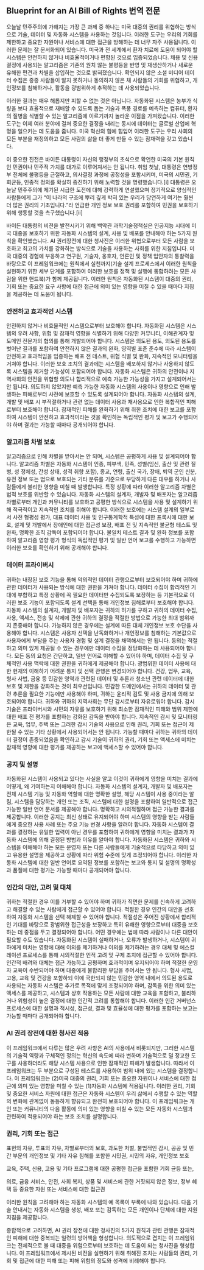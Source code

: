 ## Blueprint for an AI Bill of Rights 번역 전문

오늘날 민주주의에 가해지는 가장 큰 과제 중 하나는 미국 대중의 권리를 위협하는 방식으로 기술, 데이터 및 자동화 시스템을 사용하는 것입니다. 이러한 도구는 우리의 기회를 제한하고 중요한 자원이나 서비스에 대한 접근을 방해하는 데 너무 자주 사용됩니다. 이러한 문제는 잘 문서화되어 있습니다. 미국과 전 세계에서 환자 치료에 도움이 되어야 할 시스템은 안전하지 않거나 비효율적이거나 편향된 것으로 입증되었습니다. 채용 및 신용 결정에 사용되는 알고리즘은 기존의 원치 않는 불평등을 반영 및 재생산하거나 새로운 유해한 편견과 차별을 삽입하는 것으로 밝혀졌습니다. 확인되지 않은 소셜 미디어 데이터 수집은 종종 사람들이 알지 못하거나 동의하지 않은 채 사람들의 기회를 위협하고, 개인정보를 침해하거나, 활동을 광범위하게 추적하는 데 사용되었습니다.

이러한 결과는 매우 해롭지만 피할 수 없는 것은 아닙니다. 자동화된 시스템은 농부가 식량을 보다 효율적으로 재배할 수 있도록 돕는 기술과 폭풍 경로를 예측하는 컴퓨터, 환자의 질병을 식별할 수 있는 알고리즘에 이르기까지 놀라운 이점을 가져왔습니다. 이러한 도구는 이제 여러 분야에 걸쳐 중요한 결정을 내리는 동시에 데이터는 글로벌 산업에 혁명을 일으키는 데 도움을 줍니다. 미국 혁신의 힘에 힘입어 이러한 도구는 우리 사회의 모든 부분을 재정의하고 모든 사람의 삶을 더 좋게 만들 수 있는 잠재력을 갖고 있습니다.

이 중요한 진전은 바이든 대통령이 자신의 행정부의 초석으로 확언한 미국의 기본 원칙인 민권이나 민주적 가치를 대가로 이루어져서는 안 됩니다. 취임 첫날, 대통령은 연방정부 전체에 불평등을 근절하고, 의사결정 과정에 공정성을 포함시키며, 미국의 시민권, 기회균등, 인종적 정의를 확실히 증진하기 위해 노력할 것을 명령했습니다.[i] 대통령은 오늘날 민주주의에 제기된 시급한 도전에 대해 강력하게 연설했으며 정기적으로 양심적인 사람들에게 그가 “이 나라의 구조에 뿌리 깊게 박혀 있는 우리가 당연하게 여기는 훨씬 더 많은 권리의 기초입니다.”라 언급한 개인 정보 보호 권리를 포함하여 민권을 보호하기 위해 행동할 것을 촉구했습니다.[ii]

바이든 대통령의 비전을 발전시키기 위해 백악관 과학기술정책실은 인공지능 시대에 미국 대중을 보호하기 위한 자동화 시스템의 설계, 사용 및 배포를 안내해야 하는 5가지 원칙을 확인했습니다. AI 권리장전에 대한 청사진은 이러한 위협으로부터 모든 사람을 보호하고 최고의 가치를 강화하는 방식으로 기술을 사용하는 사회를 위한 지침입니다. 미국 대중의 경험에 부응하고 연구원, 기술자, 옹호자, 언론인 및 정책 입안자의 통찰력을 바탕으로 이 프레임워크에는 원칙에서 실천까지(기술 설계 프로세스에서 이러한 원칙을 실현하기 위한 세부 단계를 포함하여 이러한 보호를 정책 및 실행에 통합하려는 모든 사람을 위한 핸드북)가 함께 제공됩니다. 이러한 원칙은 자동화된 시스템이 대중의 권리, 기회 또는 중요한 요구 사항에 대한 접근에 의미 있는 영향을 미칠 수 있을 때마다 지침을 제공하는 데 도움이 됩니다.

### 안전하고 효과적인 시스템

안전하지 않거나 비효율적인 시스템으로부터 보호해야 합니다. 자동화된 시스템은 시스템의 우려 사항, 위험 및 잠재적 영향을 식별하기 위해 다양한 커뮤니티, 이해관계자 및 도메인 전문가의 협의를 통해 개발되어야 합니다. 시스템은 의도된 용도, 의도된 용도를 벗어난 결과를 포함하여 안전하지 않은 결과의 완화, 영역별 표준 준수에 따라 시스템이 안전하고 효과적임을 입증하는 배포 전 테스트, 위험 식별 및 완화, 지속적인 모니터링을 거쳐야 합니다. 이러한 보호 조치의 결과에는 시스템을 배포하지 않거나 사용하지 않도록 시스템을 제거할 가능성이 포함되어야 합니다. 자동화 시스템은 귀하의 안전이나 지역사회의 안전을 위협할 의도나 합리적으로 예측 가능한 가능성을 가지고 설계되어서는 안 됩니다. 의도하지 않았지만 예측 가능한 자동화 시스템의 사용이나 영향으로 인해 발생하는 피해로부터 사전에 보호할 수 있도록 설계되어야 합니다. 자동화 시스템의 설계, 개발 및 배포 시 부적절하거나 관련 없는 데이터 사용과 재사용으로 인한 복합적인 피해로부터 보호해야 합니다. 잠재적인 피해를 완화하기 위해 취한 조치에 대한 보고를 포함하여 시스템이 안전하고 효과적이라는 것을 확인하는 독립적인 평가 및 보고가 수행되어야 하며 결과는 가능할 때마다 공개되어야 합니다.

### 알고리즘 차별 보호

알고리즘으로 인해 차별을 받아서는 안 되며, 시스템은 공평하게 사용 및 설계되어야 합니다. 알고리즘 차별은 자동화 시스템이 인종, 피부색, 민족, 성별(임신, 출산 및 관련 질병, 성 정체성, 간성 상태, 성적 취향 포함), 종교, 연령, 출신 국가, 장애, 퇴역 군인 신분, 유전 정보 또는 법으로 보호되는 기타 분류를 기준으로 부당하게 다른 대우를 하거나 사람들에게 불리한 영향을 미칠 때 발생합니다. 특정 상황에 따라 이러한 알고리즘 차별은 법적 보호를 위반할 수 있습니다. 자동화 시스템의 설계자, 개발자 및 배포자는 알고리즘 차별로부터 개인과 커뮤니티를 보호하고 공평한 방식으로 시스템을 사용 및 설계하기 위해 적극적이고 지속적인 조치를 취해야 합니다. 이러한 보호에는 시스템 설계의 일부로서 사전 형평성 평가, 대표 데이터 사용 및 인구통계학적 특성에 대한 프록시에 대한 보호, 설계 및 개발에서 장애인에 대한 접근성 보장, 배포 전 및 지속적인 불균형 테스트 및 완화, 명확한 조직 감독이 포함되어야 합니다. 불일치 테스트 결과 및 완화 정보를 포함하여 알고리즘 영향 평가 형식의 독립적인 평가 및 일반 언어 보고를 수행하고 가능하면 이러한 보호를 확인하기 위해 공개해야 합니다.

### 데이터 프라이버시

귀하는 내장된 보호 기능을 통해 악의적인 데이터 관행으로부터 보호되어야 하며 귀하에 관한 데이터가 사용되는 방식에 대한 권한을 가져야 합니다. 데이터 수집이 합리적인 기대에 부합하고 특정 상황에 꼭 필요한 데이터만 수집되도록 보장하는 등 기본적으로 이러한 보호 기능이 포함되도록 설계 선택을 통해 개인정보 침해로부터 보호해야 합니다. 자동화 시스템의 설계자, 개발자 및 배포자는 귀하의 허가를 구하고 귀하의 데이터 수집, 사용, 액세스, 전송 및 삭제에 관한 귀하의 결정을 적절한 방법으로 가능한 최대 범위까지 존중해야 합니다. 가능하지 않은 경우에는 설계에 따른 대체 개인정보 보호 수단을 사용해야 합니다. 시스템은 사용자 선택을 난독화하거나 개인정보를 침해하는 기본값으로 사용자에게 부담을 주는 사용자 경험 및 설계 결정을 채택해서는 안 됩니다. 동의는 적절하고 의미 있게 제공될 수 있는 경우에만 데이터 수집을 정당화하는 데 사용되어야 합니다. 모든 동의 요청은 간단하고, 일반 언어로 이해할 수 있어야 하며, 데이터 수집 및 구체적인 사용 맥락에 대한 권한을 귀하에게 제공해야 합니다. 광범위한 데이터 사용에 대한 현재의 이해하기 어려운 통지 및 선택 관행은 변경되어야 합니다. 건강, 업무, 교육, 형사 사법, 금융 등 민감한 영역과 관련된 데이터 및 추론과 청소년 관련 데이터에 대한 보호 및 제한을 강화하는 것이 최우선입니다. 민감한 도메인에서는 귀하의 데이터 및 관련 추론을 필요한 기능에만 사용해야 하며, 귀하는 윤리적 검토 및 사용 금지에 의해 보호되어야 합니다. 귀하와 귀하의 지역사회는 무단 감시로부터 자유로워야 합니다. 감시 기술은 프라이버시와 시민의 자유를 보호하기 위해 최소한 잠재적인 피해와 범위 제한에 대한 배포 전 평가를 포함하는 강화된 감독을 받아야 합니다. 지속적인 감시 및 모니터링은 교육, 업무, 주택 또는 그러한 감시 기술의 사용으로 인해 권리, 기회 또는 접근이 제한될 수 있는 기타 상황에서 사용되어서는 안 됩니다. 가능할 때마다 귀하는 귀하의 데이터 결정이 존중되었음을 확인하고 감시 기술이 귀하의 권리, 기회 또는 액세스에 미치는 잠재적 영향에 대한 평가를 제공하는 보고에 액세스할 수 있어야 합니다.

### 공지 및 설명

자동화된 시스템이 사용되고 있다는 사실을 알고 이것이 귀하에게 영향을 미치는 결과에 어떻게, 왜 기여하는지 이해해야 합니다. 자동화 시스템의 설계자, 개발자 및 배포자는 전체 시스템 기능 및 자동화 역할에 대한 명확한 설명, 해당 시스템이 사용 중이라는 알림, 시스템을 담당하는 개인 또는 조직, 시스템에 대한 설명을 포함하여 일반적으로 접근 가능한 일반 언어 문서를 제공해야 합니다. 명확하고 시의적절하며 접근 가능한 결과를 제공합니다. 이러한 공지는 최신 상태로 유지되어야 하며 시스템의 영향을 받는 사람들에게 중요한 사용 사례 또는 주요 기능 변경 사항을 알려야 합니다. 자동화 시스템이 결과를 결정하는 유일한 입력이 아닌 경우를 포함하여 귀하에게 영향을 미치는 결과가 자동화 시스템에 의해 결정된 방법과 이유를 알아야 합니다. 자동화된 시스템은 귀하와 시스템을 이해해야 하는 모든 운영자 또는 다른 사람들에게 기술적으로 타당하고 의미 있고 유용한 설명을 제공하고 상황에 따라 위험 수준에 맞게 조정되어야 합니다. 이러한 자동화 시스템에 대한 일반 언어로 요약된 정보를 포함하는 보고와 통지 및 설명의 명확성과 품질에 대한 평가는 가능할 때마다 공개되어야 합니다.

### 인간의 대안, 고려 및 대체

귀하는 적절한 경우 이를 거부할 수 있어야 하며 귀하가 직면한 문제를 신속하게 고려하고 해결할 수 있는 사람에게 접근할 수 있어야 합니다. 적절한 경우 인간의 대안을 선호하여 자동화 시스템을 선택 해제할 수 있어야 합니다. 적절성은 주어진 상황에서 합리적인 기대를 바탕으로 광범위한 접근성을 보장하고 특히 유해한 영향으로부터 대중을 보호하는 데 중점을 두고 결정되어야 합니다. 어떤 경우에는 법에 따라 사람이나 다른 대안이 필요할 수도 있습니다. 자동화된 시스템이 실패하거나, 오류가 발생하거나, 시스템이 귀하에게 미치는 영향에 대해 이의를 제기하거나 이의를 제기하려는 경우 대체 및 에스컬레이션 프로세스를 통해 시의적절한 인적 고려 및 구제 조치에 접근할 수 있어야 합니다. 인간적 배려와 대체는 접근 가능하고 공평하며 효과적이며 유지되어야 하며 적절한 운영자 교육이 수반되어야 하며 대중에게 불합리한 부담을 주어서는 안 됩니다. 형사 사법, 고용, 교육 및 건강을 포함하되 이에 국한되지 않는 민감한 영역 내에서 의도된 용도로 사용되는 자동화 시스템은 추가로 목적에 맞게 조정되어야 하며, 감독을 위한 의미 있는 액세스를 제공하고, 시스템과 상호 작용하는 모든 사람에 대한 교육을 포함하고, 불리하거나 위험성이 높은 결정에 대한 인간적 고려를 통합해야 합니다. 이러한 인간 거버넌스 프로세스에 대한 설명과 적시성, 접근성, 결과 및 효율성에 대한 평가를 포함하는 보고는 가능할 때마다 공개되어야 합니다.

### AI 권리 장전에 대한 청사진 적용

이 프레임워크에서 다루는 많은 우려 사항은 AI의 사용에서 비롯되지만, 그러한 시스템의 기술적 역량과 구체적인 정의는 혁신의 속도에 따라 변하며 기술적으로 덜 정교한 도구를 사용하더라도 해당 시스템 사용으로 인한 잠재적인 피해가 발생합니다.
따라서 이 프레임워크는 두 부분으로 구성된 테스트를 사용하여 범위 내에 있는 시스템을 결정합니다. 이 프레임워크는 (2)미국 대중의 권리, 기회 또는 중요한 자원이나 서비스에 대한 접근에 의미 있는 영향을 미칠 수 있는 (1)자동화 시스템에 적용됩니다. 이러한 권리, 기회 및 중요한 서비스 자원에 대한 접근은 자동화 시스템이 우리 삶에서 수행할 수 있는 역할의 변화에 관계없이 동등하게 향유되고 완전히 보호되어야 합니다.
이 프레임워크는 개인 또는 커뮤니티의 다음 활동에 의미 있는 영향을 미칠 수 있는 모든 자동화 시스템과 관련하여 적용되어야 하는 보호 조치를 설명합니다.

### 권리, 기회 또는 접근

표현의 자유, 투표의 자유, 차별로부터의 보호, 과도한 처벌, 불법적인 감시, 공공 및 민간 부문의 개인정보 및 기타 자유 침해를 포함한 시민권, 시민의 자유, 개인정보 보호

교육, 주택, 신용, 고용 및 기타 프로그램에 대한 공평한 접근을 포함한 기회 균등 또는,

의료, 금융 서비스, 안전, 사회 복지, 상품 및 서비스에 관한 거짓되지 않은 정보, 정부 혜택 등 중요한 자원 또는 서비스에 대한 접근권

이러한 원칙을 고려해야 하는 자동화 시스템의 예 목록이 부록에 나와 있습니다. 다음 기술 안내서는 자동화 시스템을 생성, 배포 또는 감독하는 모든 개인이나 단체에 대한 지원 지침을 제공합니다.

종합적으로 고려하면, AI 권리 장전에 대한 청사진의 5가지 원칙과 관련 관행은 잠재적인 피해에 대한 중복되는 일련의 방어책을 형성합니다. 의도적으로 겹치는 이 프레임워크는 전체적으로 볼 때 대중을 위험으로부터 보호하는 데 도움이 되는 청사진을 형성합니다. 이 프레임워크에서 제시된 비전을 실현하기 위해 취해진 조치는 사람들의 권리, 기회 및 접근에 대한 피해 또는 피해 위험의 정도와 성격에 비례해야 합니다.